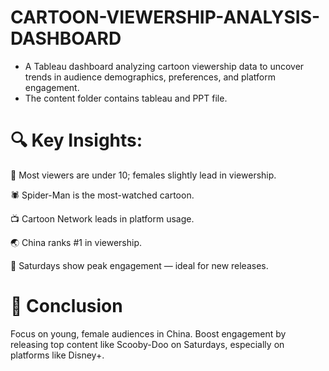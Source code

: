 # CARTOON-VIEWERSHIP-ANALYSIS-DASHBOARD
* A Tableau dashboard analyzing cartoon viewership data to uncover trends in audience demographics, preferences, and platform engagement.
* The content folder contains tableau and PPT file.

# 🔍 Key Insights:
👧 Most viewers are under 10; females slightly lead in viewership.

🕷️ Spider-Man is the most-watched cartoon.

📺 Cartoon Network leads in platform usage.

🌏 China ranks #1 in viewership.

📅 Saturdays show peak engagement — ideal for new releases.

# 📌 Conclusion
  Focus on young, female audiences in China. Boost engagement by releasing top content like Scooby-Doo on Saturdays, especially on platforms like Disney+.
